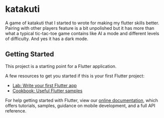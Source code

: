 # katakuti

A game of katakuti that I started to wrote for making my flutter skills better. Pairing with other players feature is a bit unpolished but it has more than 
what a typical tic-tac-toe game contains like AI a mode and different levels of difficulty. And yes it has a dark mode.
## Getting Started

This project is a starting point for a Flutter application.

A few resources to get you started if this is your first Flutter project:

- [Lab: Write your first Flutter app](https://flutter.dev/docs/get-started/codelab)
- [Cookbook: Useful Flutter samples](https://flutter.dev/docs/cookbook)

For help getting started with Flutter, view our
[online documentation](https://flutter.dev/docs), which offers tutorials,
samples, guidance on mobile development, and a full API reference.
